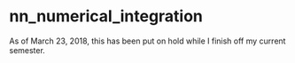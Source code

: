 # nn_numerical_integration

As of March 23, 2018, this has been put on hold while I finish off my current semester.
